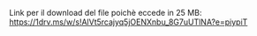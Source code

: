 Link per il download del file poichè eccede in 25 MB: https://1drv.ms/w/s!AlVt5rcajyq5jOENXnbu_8G7uUTlNA?e=piypiT 
